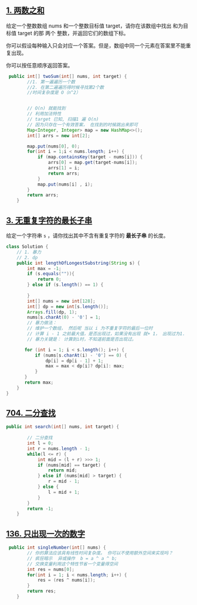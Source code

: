 ## [1. 两数之和](https://leetcode-cn.com/problems/two-sum/)

给定一个整数数组 nums 和一个整数目标值 target，请你在该数组中找出 和为目标值 target  的那 两个 整数，并返回它们的数组下标。

你可以假设每种输入只会对应一个答案。但是，数组中同一个元素在答案里不能重复出现。

你可以按任意顺序返回答案。

```java
 public int[] twoSum(int[] nums, int target) {
        //1. 第一遍遍历一个数 
        //2. 在第二遍遍历得时候寻找第2个数
        //时间复杂度是 O（n^2）


        // O(n) 就能找到
        // 利用加法特性
        // target 已知, 扫描1 遍 O(n)
        // 因为只存在一个有效答案， 在找到的时候跳出来即可
        Map<Integer, Integer> map = new HashMap<>();
        int[] arrs = new int[2];

        map.put(nums[0], 0);
        for(int i = 1;i < nums.length; i++) {
            if (map.containsKey(target - nums[i])) {
                arrs[0] = map.get(target-nums[i]);
                arrs[1] = i;
                return arrs;
            }
            map.put(nums[i] , i);
        }
        return arrs;
    }
```





## [3. 无重复字符的最长子串](https://leetcode-cn.com/problems/longest-substring-without-repeating-characters/)

给定一个字符串 `s` ，请你找出其中不含有重复字符的 **最长子串** 的长度。

```java
class Solution {
    // 1. 暴力
    // 2. dp
    public int lengthOfLongestSubstring(String s) {
        int max = -1;
        if (s.equals("")){
            return 0;
        } else if (s.length() == 1) {
            
        }
        int[] nums = new int[128];
        int[] dp = new int[s.length()];
        Arrays.fill(dp, 1);
        nums[s.charAt(0) - '0'] = 1;
        // 暴力做法：
        // 维护一个数组， 然后呢 当以 i 为不重复字符的最后一位时
        // 计算 i - 1 之前最大值，是否出现过，如果没有出现 就+ 1， 出现过为1.
        // 暴力关键是： 计算到i时，不知道前面是否出现过。

       for (int i = 1; i < s.length(); i++) {
           if (nums[s.charAt(i) - '0'] == 0) {
               dp[i] = dp[i - 1] + 1;
               max = max < dp[i]? dp[i]: max;
           } 
       }
       return max;
    }
}
```



## [704. 二分查找](do)

```java
public int search(int[] nums, int target) {
        
        // 二分查找
        int l = 0;
        int r = nums.length - 1;
        while(l <= r) {
            int mid = (l + r) >>> 1;
            if (nums[mid] == target) {
                return mid;
            } else if (nums[mid] > target) {
                r = mid - 1;
            } else {
                l = mid + 1;
            }
        }
        return -1;
    }
```

## [136. 只出现一次的数字](https://leetcode-cn.com/problems/single-number/)

```java
 public int singleNumber(int[] nums) {
        // 你的算法应该具有线性时间复杂度。 你可以不使用额外空间来实现吗？
        // 疯狂暗示  异或操作  b = a ^ a ^ b;    
        // 交换变量利用这个特性节省一个变量得空间
        int res = nums[0];
        for(int i = 1; i < nums.length; i++) {
            res = (res ^ nums[i]); 
        }
        return res;
    }
```

